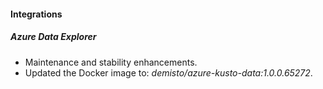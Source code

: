 
#### Integrations

##### Azure Data Explorer

- Maintenance and stability enhancements.
- Updated the Docker image to: *demisto/azure-kusto-data:1.0.0.65272*.